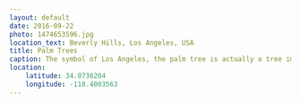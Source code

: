```yaml
---
layout: default
date: 2016-09-22
photo: 1474653596.jpg
location_text: Beverly Hills, Los Angeles, USA
title: Palm Trees
caption: The symbol of Los Angeles, the palm tree is actually a tree imported there and overly used all of the city. Big problem, it uses too much water and helps to dry out the area.
location:
    latitude: 34.0736204
    longitude: -118.4003563
---
```

